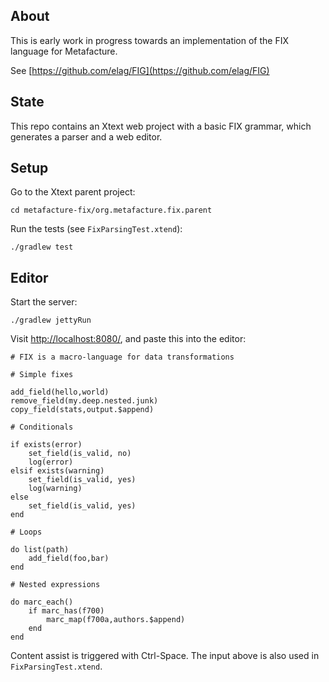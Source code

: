 About
-----

This is early work in progress towards an implementation of the FIX language for Metafacture.

See [https://github.com/elag/FIG](https://github.com/elag/FIG)

State
-----

This repo contains an Xtext web project with a basic FIX grammar, which generates a parser and a web editor.

Setup
-----

Go to the Xtext parent project:

`cd metafacture-fix/org.metafacture.fix.parent`

Run the tests (see `FixParsingTest.xtend`):

`./gradlew test`

Editor
------

Start the server:

`./gradlew jettyRun`

Visit [http://localhost:8080/](http://localhost:8080/), and paste this into the editor:

```
# FIX is a macro-language for data transformations
			
# Simple fixes

add_field(hello,world)
remove_field(my.deep.nested.junk)
copy_field(stats,output.$append)

# Conditionals

if exists(error)
	set_field(is_valid, no)
	log(error)
elsif exists(warning)
	set_field(is_valid, yes)
	log(warning)
else
	set_field(is_valid, yes)
end

# Loops

do list(path)
	add_field(foo,bar)
end

# Nested expressions

do marc_each()
	if marc_has(f700)
		marc_map(f700a,authors.$append)
	end
end
```

Content assist is triggered with Ctrl-Space. The input above is also used in `FixParsingTest.xtend`.